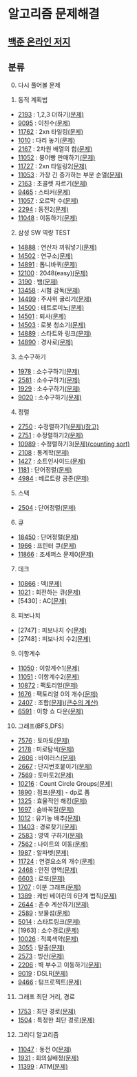 알고리즘 문제해결
==============
[백준 온라인 저지]
----------------
## 분류
0. 다시 풀어볼 문제

1. 동적 계획법
- [2193]    : 1,2,3 더하기[(문제)](https://www.acmicpc.net/problem/2193)
- [9095]    : 이친수[(문제)](https://www.acmicpc.net/problem/9095)
- [11762]   : 2xn 타일링[(문제)](https://www.acmicpc.net/problem/11762)
- [1010]    : 다리 놓기[(문제)](https://www.acmicpc.net/problem/1010)
- [2167]    : 2차원 배열의 합[(문제)](https://www.acmicpc.net/problem/2167)
- [11052]   : 붕어빵 판매하기[(문제)](https://www.acmicpc.net/problem/11052)
- [11727]   : 2xn 타일링2[(문제)](https://www.acmicpc.net/problem/11727)
- [11053]   : 가장 긴 증가하는 부분 순열[(문제)](https://www.acmicpc.net/problem/11053)
- [2163]    : 초콜렛 자르기[(문제)](https://www.acmicpc.net/problem/2163)
- [9465]    : 스티커[(문제)](https://www.acmicpc.net/problem/9465)
- [11057]    : 오르막 수[(문제)](https://www.acmicpc.net/problem/11057)
- [2294]    : 동전2[(문제)](https://www.acmicpc.net/problem/2294)
- [11048]    : 이동하기[(문제)](https://www.acmicpc.net/problem/11048)

2. 삼성 SW 역량 TEST
- [14888]   : 연산자 끼워넣기[(문제)](https://www.acmicpc.net/problem/14888)
- [14502]   : 연구소[(문제)](https://www.acmicpc.net/problem/14502)
- [14891]   : 톱니바퀴[(문제)](https://www.acmicpc.net/problem/14891)
- [12100]   : 2048(easy)[(문제)](https://www.acmicpc.net/problem/12100)
- [3190]    : 뱀[(문제)](https://www.acmicpc.net/problem/3190)
- [13458]   : 시험 감독[(문제)](https://www.acmicpc.net/problem/13458)
- [14499]   : 주사위 굴리기[(문제)](https://www.acmicpc.net/problem/14499)
- [14500]   : 테트로미노[(문제)](https://www.acmicpc.net/problem/14500)
- [14501]   : 퇴사[(문제)](https://www.acmicpc.net/problem/14501)
- [14503]   : 로봇 청소기[(문제)](https://www.acmicpc.net/problem/14503)
- [14889]   : 스타트와 링크[(문제)](https://www.acmicpc.net/problem/14889)
- [14890]   : 경사로[(문제)](https://www.acmicpc.net/problem/14890)


3. 소수구하기
- [1978]    : 소수구하기[(문제)](https://www.acmicpc.net/problem/1978)
- [2581]    : 소수구하기[(문제)](https://www.acmicpc.net/problem/2581)
- [1929]    : 소수구하기[(문제)](https://www.acmicpc.net/problem/1929)
- [9020]    : 소수구하기[(문제)](https://www.acmicpc.net/problem/9020)

4. 정렬
- [2750]    : 수정렬하기1[(문제)](https://www.acmicpc.net/problem/2750)[(참고)](https://www.acmicpc.net/blog/view/22)
- [2751]    : 수정렬하기2[(문제)](https://www.acmicpc.net/problem/2751)
- [10989]   : 수정렬하기3[(문제)](https://www.acmicpc.net/problem/10989)[(counting sort)](http://bowbowbow.tistory.com/8)
- [2108]    : 통계학[(문제)](https://www.acmicpc.net/problem/2108)
- [1427]    : 소트인사이드[(문제)](https://www.acmicpc.net/problem/1427)
- [1181]    : 단어정렬[(문제)](https://www.acmicpc.net/problem/1181)
- [4984]    : 베르트랑 공준[(문제)](https://www.acmicpc.net/problem/4984)

5. 스택
- [2504]    : 단어정렬[(문제)](https://www.acmicpc.net/problem/2504)

6. 큐
- [18450]   : 단어정렬[(문제)](https://www.acmicpc.net/problem/18450)
- [1966]    : 프린터 큐[(문제)](https://www.acmicpc.net/problem/1966)
- [11866]   : 조세퍼스 문제0[(문제)](https://www.acmicpc.net/problem/11866)

7. 데크
- [10866]   : 덱[(문제)](https://www.acmicpc.net/problem/10866)
- [1021]    : 회전하는 큐[(문제)](https://www.acmicpc.net/problem/1021)
- [5430]    : AC[(문제)](https://www.acmicpc.net/problem/5430)

8. 피보나치
- [2747]    : 피보나치 수[(문제)](https://www.acmicpc.net/problem/2747)
- [2748]    : 피보나치 수2[(문제)](https://www.acmicpc.net/problem/2748)

9. 이항계수
- [11050]   : 이항계수1[(문제)](https://www.acmicpc.net/problem/11050)
- [11051]   : 이항계수2[(문제)](https://www.acmicpc.net/problem/11051)
- [10872]   : 팩토리얼[(문제)](https://www.acmicpc.net/problem/10872)
- [1676]    : 팩토리얼 0의 개수[(문제)](https://www.acmicpc.net/problem/1676)
- [2407]    : 조합[(문제)](https://www.acmicpc.net/problem/2407)[(큰수의 계산)](http://sirini.net/grboard2/blog/view/741)
- [6591]    : 이항 쇼 다운[(문제)](https://www.acmicpc.net/problem/6591)

10. 그래프(BFS,DFS)
- [7576]    : 토마토[(문제)](https://www.acmicpc.net/problem/7576)
- [2178]    : 미로탐색[(문제)](https://www.acmicpc.net/problem/2178)
- [2606]    : 바이러스[(문제)](https://www.acmicpc.net/problem/2606)
- [2667]    : 단지번호붙이기[(문제)](https://www.acmicpc.net/problem/2706)
- [7569]    : 토마토2[(문제)](https://www.acmicpc.net/problem/7569)
- [10216]   : Count Circle Groups[(문제)](https://www.acmicpc.net/problem/10216)
- [1890]    : 점프[(문제)](https://www.acmicpc.net/problem/1890) - dp로 품
- [1325]    : 효율적인 해킹[(문제)](https://www.acmicpc.net/problem/1325)
- [1697]    : 숨바꼭질[(문제)](https://www.acmicpc.net/problem/1697)
- [1012]    : 유기농 배추[(문제)](https://www.acmicpc.net/problem/1012)
- [11403]   : 경로찾기[(문제)](https://www.acmicpc.net/problem/11403)
- [2583]    : 영역 구하기[(문제)](https://www.acmicpc.net/problem/2583)
- [7562]    : 나이트의 이동[(문제)](https://www.acmicpc.net/problem/7562)
- [1987]    : 알파벳[(문제)](https://www.acmicpc.net/problem/1987)
- [11724]   : 연결요소의 개수[(문제)](https://www.acmicpc.net/problem/11724)
- [2468]    : 안전 영역[(문제)](https://www.acmicpc.net/problem/2468)
- [6603]    : 로또[(문제)](https://www.acmicpc.net/problem/6603)
- [1707]    : 이분 그래프[(문제)](https://www.acmicpc.net/problem/1707)
- [1389]    : 케빈 베이컨의 6단계 법칙[(문제)](https://www.acmicpc.net/problem/1389)
- [2644]    : 촌수 계산하기[(문제)](https://www.acmicpc.net/problem/2644)
- [2589]    : 보물섬[(문제)](https://www.acmicpc.net/problem/2589)
- [5014]    : 스타트링크[(문제)](https://www.acmicpc.net/problem/5014)
- [1963]    : 소수경로[(문제)](https://www.acmicpc.net/problem/1963)
- [10026]   : 적록색약[(문제)](https://www.acmicpc.net/problem/10026)
- [3055]    : 탈출[(문제)](https://www.acmicpc.net/problem/3055)
- [2573]    : 빙산[(문제)](https://www.acmicpc.net/problem/2573)
- [2206]    : 벽 부수고 이동하기[(문제)](https://www.acmicpc.net/problem/2206)
- [9019]    : DSLR[(문제)](https://www.acmicpc.net/problem/9019)
- [9466]    : 텀프로젝트[(문제)](https://www.acmicpc.net/problem/9466)

11. 그래프 최단 거리, 경로
- [1753]    : 최단 경로[(문제)](https://www.acmicpc.net/problem/1753)
- [1504]    : 특정한 최단 경로[(문제)](https://www.acmicpc.net/problem/1504)

12. 그리디 알고리즘
- [11047]    : 동전 0[(문제)](https://www.acmicpc.net/problem/11047)
- [1931]    : 회의실배정[(문제)](https://www.acmicpc.net/problem/1931)
- [11399]    : ATM[(문제)](https://www.acmicpc.net/problem/11399)



[백준 온라인 저지]: https://www.acmicpc.net

[11047]: https://github.com/h8579/algorithm_study/blob/master/2018/
[1931]: https://github.com/h8579/algorithm_study/blob/master/2018/
[11399]: https://github.com/h8579/algorithm_study/blob/master/2018/
[2193]: https://github.com/pouder-Man/algorithm-quiz/blob/master/baekjoon/2193.cpp
[9095]: https://github.com/pouder-Man/algorithm-quiz/blob/master/baekjoon/9095.cpp
[11762]: https://github.com/pouder-Man/algorithm-quiz/blob/master/baekjoon/11762.cpp
[1010]: https://github.com/pouder-Man/algorithm-quiz/blob/master/baekjoon/1010.cpp
[14888]: https://github.com/pouder-Man/algorithm-quiz/blob/master/baekjoon/14888.cpp
[14502]: https://github.com/jh8579/algorithm_study/blob/master/2018/14502_lab/lab.cpp
[14891]: https://github.com/jh8579/algorithm_study/blob/master/2018/14891_wheel/wheel.cpp
[1978]: https://github.com/pouder-Man/algorithm-quiz/blob/master/baekjoon/1978.cpp
[2581]: https://github.com/pouder-Man/algorithm-quiz/blob/master/baekjoon/2581.cpp
[1929]: https://github.com/pouder-Man/algorithm-quiz/blob/master/baekjoon/1929.cpp
[9020]: https://github.com/pouder-Man/algorithm-quiz/blob/master/baekjoon/9020.cpp
[2750]: https://github.com/pouder-Man/algorithm-quiz/blob/master/baekjoon/2750.cpp   
[2751]: https://github.com/pouder-Man/algorithm-quiz/blob/master/baekjoon/2751.cpp
[10989]: https://github.com/pouder-Man/algorithm-quiz/blob/master/baekjoon/10989.cpp  
[2108]: https://github.com/pouder-Man/algorithm-quiz/blob/master/baekjoon/2108.cpp
[1427]: https://github.com/pouder-Man/algorithm-quiz/blob/master/baekjoon/1427.cpp
[1181]: https://github.com/pouder-Man/algorithm-quiz/blob/master/baekjoon/1181.cpp
[2504]: https://github.com/pouder-Man/algorithm-quiz/blob/master/baekjoon/2504.cpp
[18450]: https://github.com/pouder-Man/algorithm-quiz/blob/master/baekjoon/18450.cpp
[4984]: https://github.com/pouder-Man/algorithm-quiz/blob/master/baekjoon/4984.cpp
[1966]: https://github.com/pouder-Man/algorithm-quiz/blob/master/baekjoon/1966.cpp
[11866]: https://github.com/pouder-Man/algorithm-quiz/blob/master/baekjoon/11866.cpp
[10866]: https://github.com/pouder-Man/algorithm-quiz/blob/master/baekjoon/10866.cpp
[1021]: https://github.com/pouder-Man/algorithm-quiz/blob/master/baekjoon/1021.cpp
[11050]: https://github.com/pouder-Man/algorithm-quiz/blob/master/baekjoon/11050.cpp
[11051]: https://github.com/pouder-Man/algorithm-quiz/blob/master/baekjoon/11051.cpp
[10872]: https://github.com/pouder-Man/algorithm-quiz/blob/master/baekjoon/10872.cpp
[1676]: https://github.com/pouder-Man/algorithm-quiz/blob/master/baekjoon/1676.cpp
[2407]: https://github.com/pouder-Man/algorithm-quiz/blob/master/baekjoon/2407.cpp
[6591]: https://github.com/pouder-Man/algorithm-quiz/blob/master/baekjoon/6591.cpp
[7576]: https://github.com/jh8579/algorithm_study/blob/master/2018/7576_tomato1/tomaato.cpp
[2178]:
https://github.com/jh8579/algorithm_study/blob/master/2018/2178_miro/miro.cpp
[2606]:
https://github.com/jh8579/algorithm_study/blob/master/2018/2606_worm_virus/virus.cpp
[2667]: https://github.com/jh8579/algorithm_study/blob/master/2018/2667_numbering/numbering.cpp
[7569]:
https://github.com/jh8579/algorithm_study/blob/master/2018/7569_tomato2/tomato.cpp
[10216]: https://github.com/pouder-Man/algorithm-quiz/blob/master/baekjoon/10216.cpp
[1890]: https://github.com/pouder-Man/algorithm-quiz/blob/master/baekjoon/1890.cpp
[1325]:
https://github.com/jh8579/algorithm_study/blob/master/2018/1325_hacking/hacking.cpp
[13460]:
https://github.com/jh8579/algorithm_study/blob/master/2018/13460_zzero2/zzero.cpp
[1697]: https://github.com/pouder-Man/algorithm-quiz/blob/master/baekjoon/1697.cpp
[1012]: https://github.com/pouder-Man/algorithm-quiz/blob/master/baekjoon/1012.cpp
[11403]: https://github.com/pouder-Man/algorithm-quiz/blob/master/baekjoon/11403.cpp
[2583]: https://github.com/pouder-Man/algorithm-quiz/blob/master/baekjoon/2583.cpp
[7562]: https://github.com/pouder-Man/algorithm-quiz/blob/master/baekjoon/7562.cpp
[1987]: https://github.com/pouder-Man/algorithm-quiz/blob/master/baekjoon/1987.cpp
[11724]: https://github.com/pouder-Man/algorithm-quiz/blob/master/baekjoon/11724.cpp
[2468]: https://github.com/pouder-Man/algorithm-quiz/blob/master/baekjoon/2468.cpp
[6603]: https://github.com/pouder-Man/algorithm-quiz/blob/master/baekjoon/6603.cpp
[1707]: https://github.com/pouder-Man/algorithm-quiz/blob/master/baekjoon/1707.cpp
[2167]: https://github.com/pouder-Man/algorithm-quiz/blob/master/baekjoon/2167.cpp
[11052]: https://github.com/pouder-Man/algorithm-quiz/blob/master/baekjoon/11052.cpp
[11727]: https://github.com/pouder-Man/algorithm-quiz/blob/master/baekjoon/11727.cpp
[11053]: https://github.com/pouder-Man/algorithm-quiz/blob/master/baekjoon/11053.cpp
[2163]: https://github.com/pouder-Man/algorithm-quiz/blob/master/baekjoon/2163.cpp
[9465]: https://github.com/pouder-Man/algorithm-quiz/blob/master/baekjoon/9465.cpp
[11057]: https://github.com/pouder-Man/algorithm-quiz/blob/master/baekjoon/11057.cpp
[2294]: https://github.com/pouder-Man/algorithm-quiz/blob/master/baekjoon/2294.cpp
[11048]: https://github.com/pouder-Man/algorithm-quiz/blob/master/baekjoon/11048.cpp
[12100]: https://github.com/pouder-Man/algorithm-quiz/blob/master/baekjoon/12100.cpp
[3190]: https://github.com/pouder-Man/algorithm-quiz/blob/master/baekjoon/3190.cpp
[13458]: https://github.com/pouder-Man/algorithm-quiz/blob/master/baekjoon/13458.cpp
[14499]: https://github.com/pouder-Man/algorithm-quiz/blob/master/baekjoon/14499.cpp
[14500]: https://github.com/pouder-Man/algorithm-quiz/blob/master/baekjoon/14500.cpp
[14501]: https://github.com/pouder-Man/algorithm-quiz/blob/master/baekjoon/14501.cpp
[14503]: https://github.com/pouder-Man/algorithm-quiz/blob/master/baekjoon/14503.cpp
[14889]: https://github.com/pouder-Man/algorithm-quiz/blob/master/baekjoon/14889.cpp
[14890]: https://github.com/pouder-Man/algorithm-quiz/blob/master/baekjoon/14890.cpp
[1389]: https://github.com/pouder-Man/algorithm-quiz/blob/master/baekjoon/1389.cpp
[2644]: https://github.com/pouder-Man/algorithm-quiz/blob/master/baekjoon/2644.cpp
[2589]: https://github.com/pouder-Man/algorithm-quiz/blob/master/baekjoon/2589.cpp
[5014]: https://github.com/pouder-Man/algorithm-quiz/blob/master/baekjoon/5014.cpp
[10026]: https://github.com/pouder-Man/algorithm-quiz/blob/master/baekjoon/10026.cpp
[3055]: https://github.com/pouder-Man/algorithm-quiz/blob/master/baekjoon/3055.cpp
[2573]: https://github.com/pouder-Man/algorithm-quiz/blob/master/baekjoon/2573.cpp
[2206]: https://github.com/pouder-Man/algorithm-quiz/blob/master/baekjoon/2206.cpp
[9019]: https://github.com/pouder-Man/algorithm-quiz/blob/master/baekjoon/9019.cpp
[1753]:
https://github.com/jh8579/algorithm_study/blob/master/2018/1753_shortest_path/shortest.cpp
[1504]:
https://github.com/jh8579/algorithm_study/blob/master/2018/1504_special_shortest/special.cpp
[9466]: https://github.com/pouder-Man/algorithm-quiz/blob/master/baekjoon/9466.cpp
[1260]:
https://github.com/jh8579/algorithm_study/blob/master/2018/1260_dfs_bfs/issue/dfs_bfs.cpp
[1865]:
https://github.com/jh8579/algorithm_study/blob/master/2018/1865_wormhole/wormhole.cpp
[10451]:
https://github.com/jh8579/algorithm_study/blob/master/2018/10451_cycle/cycle.cpp
[10845]:
https://github.com/jh8579/algorithm_study/blob/master/2018/10845_make_queue/issue/make_queue.cpp
[10871]:
https://github.com/jh8579/algorithm_study/blob/master/2018/10871_less_than_x/solved/less_than.cpp
